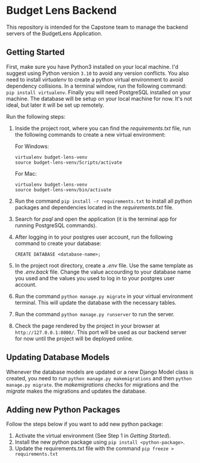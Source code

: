 # Budget Lens Backend
This repository is intended for the Capstone team to manage the backend servers of the BudgetLens Application.

## Getting Started
First, make sure you have Python3 installed on your local machine. I'd suggest using Python version `3.10` to avoid any version conflicts. You also need to install _virtualenv_ to create a python virtual environment to avoid dependency collisions. In a terminal window, run the following command: ` pip install virtualenv`. Finally you will need PostgreSQL installed on your machine. The database will be setup on your local machine for now. It's not ideal, but later it will be set up remotely. 

Run the following steps: <br>

1. Inside the project root, where you can find the _requirements.txt_ file, run the following commands to create a new virtual environment:

      For Windows:
      ```
      virtualenv budget-lens-venv                  
      source budget-lens-venv/Scripts/activate
      ```
      For Mac:
      ```
      virtualenv budget-lens-venv                  
      source budget-lens-venv/bin/activate
      ```
2. Run the command `pip install -r requirements.txt` to install all python packages and dependencies located in the _requirements.txt_ file.
3. Search for _psql_ and open the application (it is the terminal app for running PostgreSQL commands).
4. After logging in to your postgres user account, run the following command to create your database:
    ```
    CREATE DATABASE <database-name>;
    ```
5. In the project root directory, create a _.env_ file. Use the same template as the _.env.back_ file. Change the value accourding to your database name you used and the values you used to log in to your postgres user account.
5. Run the command `python manage.py migrate` in your virtual environment terminal. This will update the database with the necessary tables.  
6. Run the command `python manage.py runserver` to run the server.
7. Check the page rendered by the project in your browser at `http://127.0.0.1:8000/`. This port will be used as our backend server for now until the project will be deployed online.

## Updating Database Models
Whenever the database models are updated or a new Django Model class is created, you need to run `python manage.py makemigrations` and then `python manage.py migrate`. the _makemigrations_ checks for migrations and the _migrate_ makes the migrations and updates the database.

## Adding new Python Packages
Follow the steps below if you want to add new python package:
1. Activate the virtual environment (See Step 1 in _Getting Started_).
2. Install the new python package using `pip install <python-package>`.
3. Update the requirements.txt file with the command `pip freeze > requirements.txt`
